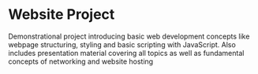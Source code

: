 # Website Project
Demonstrational project introducing basic web development concepts like webpage structuring, styling and basic scripting with JavaScript. Also includes presentation material covering all topics as well as fundamental concepts of networking and website hosting
